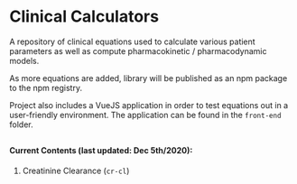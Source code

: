 # Clinical Calculators

A repository of clinical equations used to calculate various patient parameters as well as compute pharmacokinetic / pharmacodynamic models.

As more equations are added, library will be published as an npm package to the npm registry.

Project also includes a VueJS application in order to test equations out in a user-friendly environment. The application can be found in the `front-end` folder.

##

#### Current Contents (last updated: Dec 5th/2020):

1. Creatinine Clearance (`cr-cl`)
